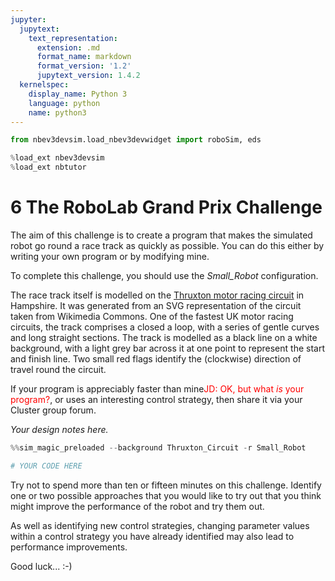 ```yaml
---
jupyter:
  jupytext:
    text_representation:
      extension: .md
      format_name: markdown
      format_version: '1.2'
      jupytext_version: 1.4.2
  kernelspec:
    display_name: Python 3
    language: python
    name: python3
---
```


```python
from nbev3devsim.load_nbev3devwidget import roboSim, eds

%load_ext nbev3devsim
%load_ext nbtutor
```

<!-- #region activity=true -->
# 6 The RoboLab Grand Prix Challenge

The aim of this challenge is to create a program that makes the simulated robot go round a race track as quickly as possible. You can do this either by writing your own program or by modifying mine.

To complete this challenge, you should use the *Small_Robot* configuration.

The race track itself is modelled on the [Thruxton motor racing circuit](https://thruxtonracing.co.uk/) in Hampshire. It was generated from an SVG representation of the circuit taken from Wikimedia Commons. One of the fastest UK motor racing circuits, the track comprises a closed a loop, with a series of gentle curves and long straight sections. The track is modelled as a black line on a white background, with a light grey bar across it at one point to represent the start and finish line. Two small red flags identify the (clockwise) direction of travel round the circuit.

If your program is appreciably faster than mine<font color='red'>JD: OK, but what *is* your program?</font>, or uses an interesting control strategy, then share it via your Cluster group forum.
<!-- #endregion -->

<!-- #region student=true -->
*Your design notes here.*
<!-- #endregion -->

```python student=true
%%sim_magic_preloaded --background Thruxton_Circuit -r Small_Robot

# YOUR CODE HERE
```

Try not to spend more than ten or fifteen minutes on this challenge. Identify one or two possible approaches that you would like to try out that you think might improve the performance of the robot and try them out.

As well as identifying new control strategies, changing parameter values within a control strategy you have already identified may also lead to performance improvements.

Good luck... :-)
